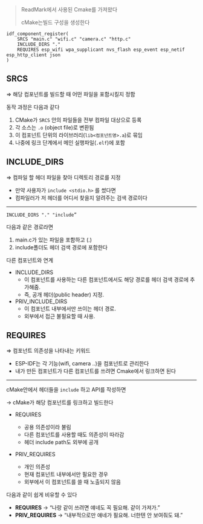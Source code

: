 > ReadMark에서 사용된 Cmake를  가져왔다
> 
> 
> cMake는빌드 구성을 생성한다
> 

```
idf_component_register(
    SRCS "main.c" "wifi.c" "camera.c" "http.c"
    INCLUDE_DIRS "."
    REQUIRES esp_wifi wpa_supplicant nvs_flash esp_event esp_netif esp_http_client json
)
```

## SRCS

⇒ 해당 컴포넌트를 빌드할 때 어떤 파일을 포함시킬지 정함

동작 과정은 다음과 같다

1. CMake가 `SRCS` 안의 파일들을 전부 컴파일 대상으로 등록
2. 각 소스는 `.o` (object file)로 변환됨
3. 이 컴포넌트 단위의 라이브러리(`lib<컴포넌트명>.a`)로 묶임
4. 나중에 링크 단계에서 메인 실행파일(`.elf`)에 포함

## INCLUDE_DIRS

⇒ 컴파일 할 헤더 파일을 찾아 디렉토리 경로를 지정

- 만약 사용자가 `include <stdio.h>` 를 썼다면
- 컴파일러가 저 헤더를 어디서 찾을지 알려주는 검색 경로이다

---

`INCLUDE_DIRS "." "include”` 

다음과 같은 경로라면

1. main.c가 있는 파일을 포함하고 (.) 
2. include폴더도 헤더 검색 경로에 포함한다

다른 컴포넌트와 연계

- INCLUDE_DIRS
    - 이 컴포넌트를 사용하는 다른 컴포넌트에서도 해당 경로를 헤더 검색 경로에 추가해줌.
    - 즉, 공개 헤더(public header) 지정.
- PRIV_INCLUDE_DIRS
    - 이 컴포넌트 내부에서만 쓰이는 헤더 경로.
    - 외부에서 접근 불필요할 때 사용.

## REQUIRES

⇒ 컴포넌트 의존성을 나타내는 키워드

- ESP-IDF는 각 기능(wifi, camera ..)을 컴포넌트로 관리한다
- 내가 만든 컴포넌트가 다른 컴포넌트를 쓰려면 Cmake에서 링크하면 된다

---

cMake안에서 헤더들을 `include` 하고 API를 작성하면 

→ cMake가 해당 컴포넌트를 링크하고 빌드한다

- REQUIRES
    - 공용 의존성이라 불림
    - 다른 컴포넌트를 사용할 때도 의존성이 따라감
    - 헤더 include path도 외부에 공개
    
- PRIV_REQUIRES
    - 개인 의존성
    - 현재 컴포넌트 내부에서만 필요한 경우
    - 외부에서 이 컴포넌트를 쓸 때 노출되지 않음

다음과 같이 쉽게 비유할 수 있다

- **REQUIRES** → “나랑 같이 쓰려면 얘네도 꼭 필요해. 같이 가져가.”
- **PRIV_REQUIRES** → “내부적으로만 얘네가 필요해. 너한텐 안 보여줘도 돼.”
